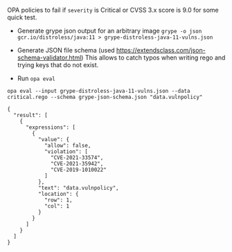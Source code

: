 OPA policies to fail if `severity` is Critical or CVSS 3.x score is 9.0 for some quick test.

* Generate grype json output for an arbitrary image
`grype -o json gcr.io/distroless/java:11 > grype-distroless-java-11-vulns.json`

* Generate JSON file schema (used https://extendsclass.com/json-schema-validator.html)
This allows to catch typos when writing rego and trying keys that do not exist.

* Run `opa eval`
```
opa eval --input grype-distroless-java-11-vulns.json --data critical.rego --schema grype-json-schema.json "data.vulnpolicy"

{
  "result": [
    {
      "expressions": [
        {
          "value": {
            "allow": false,
            "violation": [
              "CVE-2021-33574",
              "CVE-2021-35942",
              "CVE-2019-1010022"
            ]
          },
          "text": "data.vulnpolicy",
          "location": {
            "row": 1,
            "col": 1
          }
        }
      ]
    }
  ]
}

```

